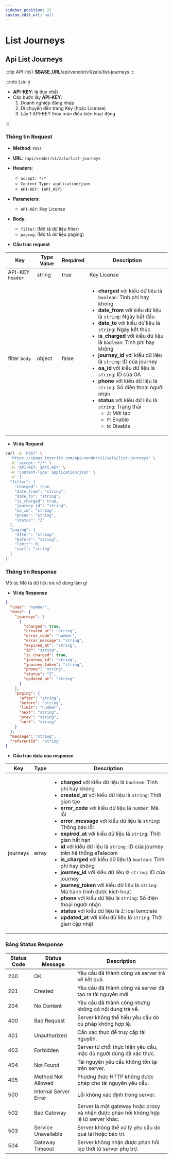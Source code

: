 ```yaml
---
sidebar_position: 22
custom_edit_url: null
---
```


# List Journeys

## Api List Journeys  

:::tip API
  `POST` __$BASE_URL__/api/vendor/v1/zalo/list-journeys
:::

:::info Lưu ý 

  - __API-KEY__: là duy nhất
  - Các bước lấy __API-KEY__: 
    1. Doanh nghiệp đăng nhập
    2. Di chuyển đến trang Key (hoặc License)
    3. Lấy 1 API-KEY thỏa mãn điều kiện hoạt động

:::

### Thông tin Request

- **Method**: `POST`
- **URL**: `/api/vendor/v1/zalo/list-journeys`
- **Headers**: 
  - `accept: */*`
  - `Content-Type: application/json`
  - `API-KEY: {API_KEY}`
- **Parameters**:
  - `API-KEY`: Key License
- **Body**:
  - `filter`: (Mô tả dữ liệu filter)
  - `paging`: (Mô tả dữ liệu paging)

- **Cấu trúc request**

| Key          | Type Value            |     Required    | Description   |
|------------- |-----------------------|-----------------|---------------               |
| API-KEY `header`       | string                | true            |    Key License         |
| filter `body`         | object                | false            |     <ul><li>**charged** với kiểu dữ liệu là `boolean`: Tính phí hay không </li><li>**date_from** với kiểu dữ liệu là `string`: Ngày bắt đầu  </li><li>**date_to** với kiểu dữ liệu là `string`: Ngày kết thúc  </li><li>**is_charged** với kiểu dữ liệu là `boolean`: Tính phí hay không   </li><li>**journey_id** với kiểu dữ liệu là `string`: ID của journey  </li><li>**oa_id** với kiểu dữ liệu là `string`: ID của OA  </li><li>**phone** với kiểu dữ liệu là `string`: Số điện thoại người nhận </li><li>**status** với kiểu dữ liệu là `string`: Trạng thái <ul><li>`Z`:  Mới tạo</li><li>`P`: Enable</li><li>`N`: Disable</li></ul></li></ul>      |

- **Ví dụ Request**

```bash
curl -X 'POST' \
  'https://cpaas.interits.com/api/vendor/v1/zalo/list-journeys' \
  -H 'accept: */*' \
  -H 'API-KEY: $API_KEY' \
  -H 'Content-Type: application/json' \
  -d '{
  "filter": {
    "charged": true,
    "date_from": "string",
    "date_to": "string",
    "is_charged": true,
    "journey_id": "string",
    "oa_id": "string",
    "phone": "string",
    "status": "Z"
  },
  "paging": {
    "after": "string",
    "before": "string",
    "limit": 0,
    "sort": "string"
  }
}'
```

### Thông tin Response

Mô tả: Mô tả dữ liệu trả về dùng làm gì 

- **Ví dụ Response**

```json
{
  "code": "number",
  "data": {
    "journeys": [
      {
        "charged": true,
        "created_at": "string",
        "error_code": "number",
        "error_message": "string",
        "expired_at": "string",
        "id": "string",
        "is_charged": true,
        "journey_id": "string",
        "journey_token": "string",
        "phone": "string",
        "status": "Z",
        "updated_at": "string"
      }
    ],
    "paging": {
      "after": "string",
      "before": "string",
      "limit": "number",
      "next": "string",
      "prev": "string",
      "sort": "string"
    }
  },
  "message": "string",
  "referentId": "string"
}
```

- **Cấu trúc data của response**

| Key        | Type            | Description       |
|------------- |-----------------|-------------------|
| journeys         | array          |    <ul><li>**charged** với kiểu dữ liệu là `boolean`: Tính phí hay không   </li><li>**created_at** với kiểu dữ liệu là `string`: Thời gian tạo </li><li>**error_code** với kiểu dữ liệu là `number`: Mã lỗi  </li><li>**error_message** với kiểu dữ liệu là `string`: Thông báo lỗi </li><li>**expired_at** với kiểu dữ liệu là `string`: Thời gian hết hạn </li><li>**id** với kiểu dữ liệu là `string`: ID của journey trên hệ thống eTelecom  </li><li>**is_charged** với kiểu dữ liệu là `boolean`: Tính phí hay không</li><li>**journey_id** với kiểu dữ liệu là `string`: ID của journey </li><li>**journey_token** với kiểu dữ liệu là `string`: Mã hành trình được kích hoạt  </li><li>**phone** với kiểu dữ liệu là `string`: Số điện thoại người nhận  </li><li>**status** với kiểu dữ liệu là `Z`: loại template  </li><li>**updated_at** với kiểu dữ liệu là `string`: Thời gian cập nhật  </li></ul>   |

### Bảng Status Response

| Status Code | Status Message            | Description                                                                 |
|-------------|---------------------------|-----------------------------------------------------------------------------|
| 200         | OK                        | Yêu cầu đã thành công và server trả về kết quả.                           |
| 201         | Created                   | Yêu cầu đã thành công và server đã tạo ra tài nguyên mới.                  |
| 204         | No Content                | Yêu cầu đã thành công nhưng không có nội dung trả về.                      |
| 400         | Bad Request               | Server không thể hiểu yêu cầu do cú pháp không hợp lệ.                    |
| 401         | Unauthorized              | Cần xác thực để truy cập tài nguyên.                                       |
| 403         | Forbidden                 | Server từ chối thực hiện yêu cầu, mặc dù người dùng đã xác thực.           |
| 404         | Not Found                 | Tài nguyên yêu cầu không tồn tại trên server.                              |
| 405         | Method Not Allowed         | Phương thức HTTP không được phép cho tài nguyên yêu cầu.                   |
| 500         | Internal Server Error     | Lỗi không xác định trong server.                                            |
| 502         | Bad Gateway               | Server là một gateway hoặc proxy và nhận được phản hồi không hợp lệ từ server khác. |
| 503         | Service Unavailable       | Server không thể xử lý yêu cầu do quá tải hoặc bảo trì.                    |
| 504         | Gateway Timeout           | Server không nhận được phản hồi kịp thời từ server phụ trợ.                |



